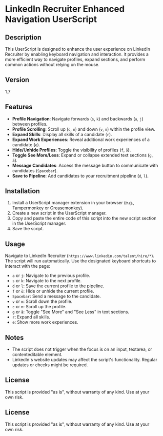 # LinkedIn Recruiter Enhanced Navigation UserScript

## Description

This UserScript is designed to enhance the user experience on LinkedIn Recruiter by enabling keyboard navigation and interaction. It provides a more efficient way to navigate profiles, expand sections, and perform common actions without relying on the mouse.

## Version

1.7

## Features

- **Profile Navigation**: Navigate forwards (`s`, `k`) and backwards (`a`, `j`) between profiles.
- **Profile Scrolling**: Scroll up (`c`, `n`) and down (`v`, `m`) within the profile view.
- **Expand Skills**: Display all skills of a candidate (`r`).
- **Expand Work Experiences**: Reveal additional work experiences of a candidate (`e`).
- **Hide/Unhide Profiles**: Toggle the visibility of profiles (`f`, `ö`).
- **Toggle See More/Less**: Expand or collapse extended text sections (`g`, `ä`).
- **Message Candidates**: Access the message button to communicate with candidates (`Spacebar`).
- **Save to Pipeline**: Add candidates to your recruitment pipeline (`d`, `l`).

## Installation

1. Install a UserScript manager extension in your browser (e.g., Tampermonkey or Greasemonkey).
2. Create a new script in the UserScript manager.
3. Copy and paste the entire code of this script into the new script section in the UserScript manager.
4. Save the script.

## Usage

Navigate to LinkedIn Recruiter (`https://www.linkedin.com/talent/hire/*`). The script will run automatically. Use the designated keyboard shortcuts to interact with the page:

- `a` or `j`: Navigate to the previous profile.
- `s` or `k`: Navigate to the next profile.
- `d` or `l`: Save the current profile to the pipeline.
- `f` or `ö`: Hide or unhide the current profile.
- `Spacebar`: Send a message to the candidate.
- `v` or `m`: Scroll down the profile.
- `c` or `n`: Scroll up the profile.
- `g` or `ä`: Toggle "See More" and "See Less" in text sections.
- `r`: Expand all skills.
- `e`: Show more work experiences.

## Notes

- The script does not trigger when the focus is on an input, textarea, or contenteditable element.
- LinkedIn's website updates may affect the script's functionality. Regular updates or checks might be required.

## License

This script is provided "as is", without warranty of any kind. Use at your own risk.


## License

This script is provided "as is", without warranty of any kind. Use at your own risk.


